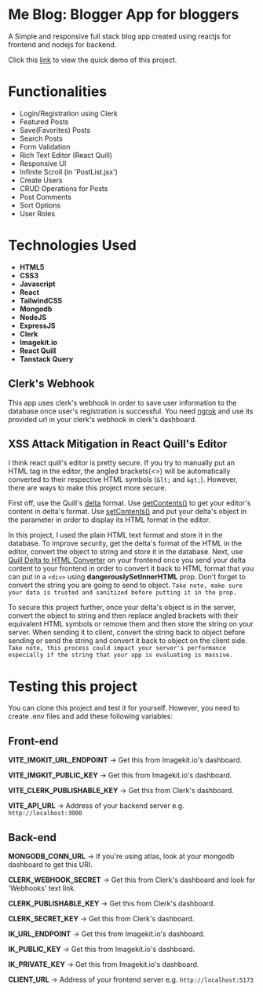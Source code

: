# Me Blog: Blogger App for bloggers
A Simple and responsive full stack blog app created using reactjs for frontend and nodejs for backend.

Click this [link](https://youtu.be/v7SdfdaXJYw) to view the quick demo of this project.

# Functionalities
* Login/Registration using Clerk
* Featured Posts
* Save(Favorites) Posts
* Search Posts
* Form Validation
* Rich Text Editor (React Quill)
* Responsive UI
* Infinite Scroll (in 'PostList.jsx')
* Create Users
* CRUD Operations for Posts
* Post Comments
* Sort Options
* User Roles

# Technologies Used
* **HTML5**
* **CSS3**
* **Javascript**
* **React**
* **TailwindCSS**
* **Mongodb**
* **NodeJS**
* **ExpressJS**
* **Clerk**
* **Imagekit.io**
* **React Quill**
* **Tanstack Query**

## Clerk's Webhook
This app uses clerk's webhook in order to save user information to the database
once user's registration is successful. You need [ngrok](https://ngrok.com/) and use its provided
url in your clerk's webhook in clerk's dashboard.

## XSS Attack Mitigation in React Quill's Editor
I think react quill's editor is pretty secure. If you try to manually put an HTML tag in 
the editor, the angled brackets(<>) will be automatically converted to their respective 
HTML symbols (`&lt;` and `&gt;`). However, there are ways to make this project more secure.

First off, use the Quill's [delta](https://quilljs.com/docs/delta) format. Use 
[getContents()](https://quilljs.com/docs/api#getcontents) to get your editor's content in 
delta's format. Use [setContents()](https://quilljs.com/docs/api#setcontents) and put 
your delta's object in the parameter in order to display its HTML format in the editor.

In this project, I used the plain HTML text format and store it in the database. To improve
security, get the delta's format of the HTML in the editor, convert the object to string and store it in the database. Next, use [Quill Delta to HTML Converter](https://www.npmjs.com/package/quill-delta-to-html) 
on your frontend once you send your delta content to your frontend in order to convert it
back to HTML format that you can put in a `<div>` using **dangerouslySetInnerHTML** prop. Don't forget to convert the string you are going to send to object. `Take note, make sure your data is trusted and sanitized before putting it in the prop.`

To secure this project further, once your delta's object is in the server, convert the
object to string and then replace angled brackets with their equivalent HTML symbols or remove 
them and then store the string on your server. When sending it to client, convert the string
back to object before sending or send the string and convert it back to object on the 
client side. `Take note, this process could impact your server's performance especially if the string that your app is evaluating is massive.`

# Testing this project
You can clone this project and test it for yourself. However, you need to create .env files
and add these following variables:

## Front-end  
**VITE_IMGKIT_URL_ENDPOINT** -> Get this from Imagekit.io's dashboard.  

**VITE_IMGKIT_PUBLIC_KEY** -> Get this from Imagekit.io's dashboard.

**VITE_CLERK_PUBLISHABLE_KEY** -> Get this from Clerk's dashboard.

**VITE_API_URL** -> Address of your backend server e.g. `http://localhost:3000`


## Back-end  
**MONGODB_CONN_URL** -> If you're using atlas, look at your mongodb dashboard to get this URI.  

**CLERK_WEBHOOK_SECRET** -> Get this from Clerk's dashboard and look for 'Webhooks' text link.

**CLERK_PUBLISHABLE_KEY** -> Get this from Clerk's dashboard.   

**CLERK_SECRET_KEY** -> Get this from Clerk's dashboard.

**IK_URL_ENDPOINT** -> Get this from Imagekit.io's dashboard.

**IK_PUBLIC_KEY** -> Get this from Imagekit.io's dashboard.

**IK_PRIVATE_KEY** -> Get this from Imagekit.io's dashboard.

**CLIENT_URL** -> Address of your frontend server e.g. `http://localhost:5173`
